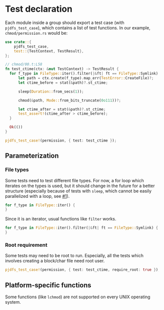 # Test declaration

Each module inside a group should export a test case (with `pjdfs_test_case`),
which contains a list of test functions.
In our example, `chmod/permission.rs` would be:

```rust
use crate::{
    pjdfs_test_case,
    test::{TestContext, TestResult},
};

// chmod/00.t:L58
fn test_ctime(ctx: &mut TestContext) -> TestResult {
  for f_type in FileType::iter().filter(|&ft| ft == FileType::Symlink) {
      let path = ctx.create(f_type).map_err(TestError::CreateFile)?;
      let ctime_before = stat(&path)?.st_ctime;

      sleep(Duration::from_secs(1));

      chmod(&path, Mode::from_bits_truncate(0o111))?;

      let ctime_after = stat(&path)?.st_ctime;
      test_assert!(ctime_after > ctime_before);
  }

  Ok(())
}

pjdfs_test_case!(permission, { test: test_ctime });
```

## Parameterization

### File types

Some tests need to test different file types.
For now, a for loop which iterates on the types is used, but it should change in the future for a
better structure (especially because of tests with `sleep`, which cannot be easily parallelized with a loop, see [#1](https://github.com/musikid/pjdfstest/issues/1)).

```rust
for f_type in FileType::iter() {
}
```

Since it is an iterator, usual functions like `filter` works.

```rust
for f_type in FileType::iter().filter(|&ft| ft == FileType::Symlink) {
}
```

### Root requirement

Some tests may need to be root to run. 
Especially, all the tests which involves creating a block/char file need root user.


```rust
pjdfs_test_case!(permission, { test: test_ctime, require_root: true });
```

## Platform-specific functions

Some functions (like `lchmod`) are not supported on every UNIX operating system.